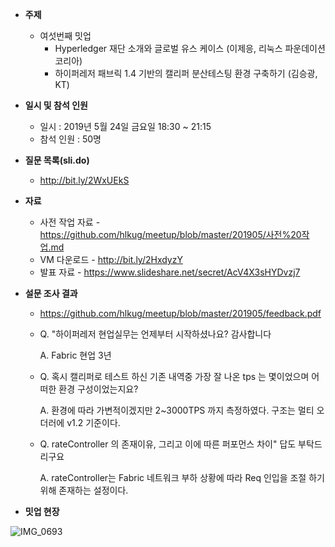 - **주제**
  
  - 여섯번째 밋업
    - Hyperledger 재단 소개와 글로벌 유스 케이스 (이제응, 리눅스 파운데이션 코리아)
    - 하이퍼레저 패브릭 1.4 기반의 캘리퍼 분산테스팅 환경 구축하기 (김승광, KT)
- **일시 및 참석 인원**
  - 일시 : 2019년 5월 24일 금요일 18:30 ~ 21:15
  - 참석 인원 : 50명
- **질문 목록(sli.do)**
  
  - http://bit.ly/2WxUEkS
- **자료**
  
  - 사전 작업 자료 - https://github.com/hlkug/meetup/blob/master/201905/사전%20작업.md
  - VM 다운로드 - http://bit.ly/2HxdyzY
  - 발표 자료 - https://www.slideshare.net/secret/AcV4X3sHYDvzj7
- **설문 조사 결과**
  
  - https://github.com/hlkug/meetup/blob/master/201905/feedback.pdf
  
  - Q. "하이퍼레저 현업실무는 언제부터 시작하셨나요? 감사합니다
  
    A. Fabric 현업 3년
  
    
  
  -  Q. 혹시 캘리퍼로 테스트 하신 기존 내역중 가장 잘 나온 tps 는 몇이었으며 어떠한 환경 구성이었는지요?
  
     A. 환경에 따라 가변적이겠지만 2~3000TPS 까지 측정하였다.
        구조는 멀티 오더러에 v1.2 기준이다.
  
     
  
  -  Q. rateController 의 존재이유, 그리고 이에 따른 퍼포먼스 차이" 답도 부탁드리구요
  
     A. rateController는 Fabric 네트워크 부하 상황에 따라 
         Req 인입을 조절 하기 위해 존재하는 설정이다.
- **밋업 현장**

![IMG_0693](https://github.com/hlkug/meetup/blob/master/201905/images/UNADJUSTEDNONRAW_thumb_2be1.jpg)

